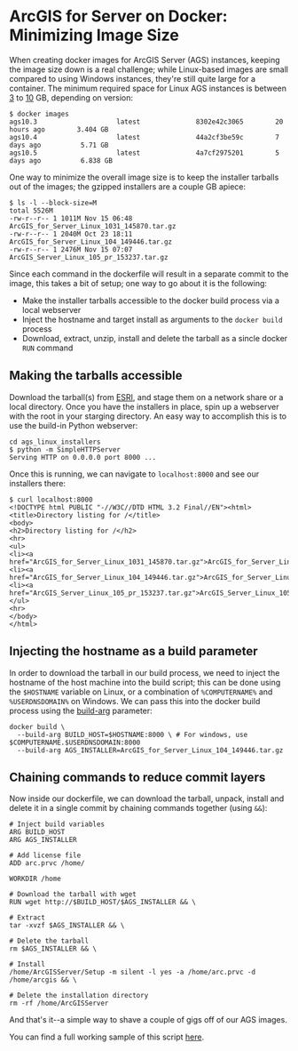 # ArcGIS for Server on Docker:  Minimizing Image Size

When creating docker images for ArcGIS Server (AGS) instances, keeping the image size down is a real challenge; while Linux-based images are small compared to using Windows instances, they're still quite large for a container.  The minimum required space for Linux AGS instances is between [3](http://server.arcgis.com/en/server/10.3/install/linux/arcgis-for-server-system-requirements.htm) to [10](http://server.arcgis.com/en/server/latest/install/linux/arcgis-for-server-system-requirements.htm) GB, depending on version:

```shell
$ docker images
ags10.3                    latest              8302e42c3065        20 hours ago        3.404 GB
ags10.4                    latest              44a2cf3be59c        7 days ago          5.71 GB
ags10.5                    latest              4a7cf2975201        5 days ago          6.838 GB
```

One way to minimize the overall image size is to keep the installer tarballs out of the images; the gzipped installers are a couple GB apiece:

```shell
$ ls -l --block-size=M
total 5526M
-rw-r--r-- 1 1011M Nov 15 06:48 ArcGIS_for_Server_Linux_1031_145870.tar.gz
-rw-r--r-- 1 2040M Oct 23 18:11 ArcGIS_for_Server_Linux_104_149446.tar.gz
-rw-r--r-- 1 2476M Nov 15 07:07 ArcGIS_Server_Linux_105_pr_153237.tar.gz
```

Since each command in the dockerfile will result in a separate commit to the image, this takes a bit of setup; one way to go about it is the following: 

* Make the installer tarballs accessible to the docker build process via a local webserver
* Inject the hostname and target install as arguments to the `docker build` process
* Download, extract, unzip, install and delete the tarball as a sincle docker `RUN` command

## Making the tarballs accessible
Download the tarball(s) from [ESRI](https://my.esri.com/#/downloads), and stage them on a network share or a local directory.  Once you have the installers in place, spin up a webserver with the root in your starging directory.  An easy way to accomplish this is to use the build-in Python webserver:

```shell
cd ags_linux_installers
$ python -m SimpleHTTPServer
Serving HTTP on 0.0.0.0 port 8000 ...
```

Once this is running, we can navigate to `localhost:8000` and see our installers there:

```shell
$ curl localhost:8000
<!DOCTYPE html PUBLIC "-//W3C//DTD HTML 3.2 Final//EN"><html>
<title>Directory listing for /</title>
<body>
<h2>Directory listing for /</h2>
<hr>
<ul>
<li><a href="ArcGIS_for_Server_Linux_1031_145870.tar.gz">ArcGIS_for_Server_Linux_1031_145870.tar.gz</a>
<li><a href="ArcGIS_for_Server_Linux_104_149446.tar.gz">ArcGIS_for_Server_Linux_104_149446.tar.gz</a>
<li><a href="ArcGIS_Server_Linux_105_pr_153237.tar.gz">ArcGIS_Server_Linux_105_pr_153237.tar.gz</a>
</ul>
<hr>
</body>
</html>
```

## Injecting the hostname as a build parameter
In order to download the tarball in our build process, we need to inject the hostname of the host machine into the build script; this can be done using the `$HOSTNAME` variable on Linux, or a combination of `%COMPUTERNAME%` and `%USERDNSDOMAIN%` on Windows.  We can pass this into the docker build process using the [build-arg](https://docs.docker.com/engine/reference/commandline/build/#/set-build-time-variables---build-arg) parameter:

```shell
docker build \
  --build-arg BUILD_HOST=$HOSTNAME:8000 \ # For windows, use $COMPUTERNAME.$USERDNSDOMAIN:8000
  --build-arg AGS_INSTALLER=ArcGIS_for_Server_Linux_104_149446.tar.gz
``` 

## Chaining commands to reduce commit layers
Now inside our dockerfile, we can download the tarball, unpack, install and delete it in a single commit by chaining commands together (using `&&`):

```shell
# Inject build variables
ARG BUILD_HOST
ARG AGS_INSTALLER

# Add license file
ADD arc.prvc /home/

WORKDIR /home

# Download the tarball with wget
RUN wget http://$BUILD_HOST/$AGS_INSTALLER && \

# Extract 
tar -xvzf $AGS_INSTALLER && \

# Delete the tarball
rm $AGS_INSTALLER && \ 

# Install
/home/ArcGISServer/Setup -m silent -l yes -a /home/arc.prvc -d /home/arcgis && \

# Delete the installation directory
rm -rf /home/ArcGISServer
```

And that's it--a simple way to shave a couple of gigs off of our AGS images.

You can find a full working sample of this script [here](https://gist.github.com/lobsteropteryx/372e59acf5aabd661011f8340ae99919).
